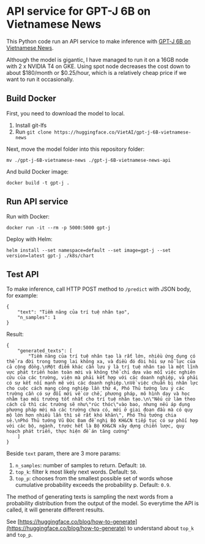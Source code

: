 # API service for GPT-J 6B on Vietnamese News

This Python code run an API service to make inference with [GPT-J 6B on Vietnamese News](https://huggingface.co/VietAI/gpt-j-6B-vietnamese-news).

Although the model is gigantic, I have managed to run it on a 16GB node with 2 x NVIDIA T4 on GKE. Using spot node decreases the cost down to about $180/month or $0.25/hour, which is a relatively cheap price if we want to run it occasionally.

## Build Docker

First, you need to download the model to local.
1. Install git-lfs
2. Run `git clone https://huggingface.co/VietAI/gpt-j-6B-vietnamese-news`

Next, move the model folder into this repository folder:
```
mv ./gpt-j-6B-vietnamese-news ./gpt-j-6B-vietnamese-news-api
```

And build Docker image:
```
docker build -t gpt-j .
```

## Run API service

Run with Docker:
```
docker run -it --rm -p 5000:5000 gpt-j
```

Deploy with Helm:
```
helm install --set namespace=default --set image=gpt-j --set version=latest gpt-j ./k8s/chart
```

## Test API

To make inference, call HTTP POST method to `/predict` with JSON body, for example:
```
{
    "text": "Tiềm năng của trí tuệ nhân tạo",
    "n_samples": 1
}
```

Result:
```
{
    "generated_texts": [
        "Tiềm năng của trí tuệ nhân tạo là rất lớn, nhiều ứng dụng có thể ra đời trong tương lai không xa, và điều đó đòi hỏi sự nỗ lực của cả cộng đồng.\nMột điểm khác cần lưu ý là trí tuệ nhân tạo là một lĩnh vực phát triển hoàn toàn mới và không thể chỉ dựa vào mỗi việc nghiên cứu của các trường, viện mà phải kết hợp với các doanh nghiệp, và phải có sự kết nối mạnh mẽ với các doanh nghiệp.\nVề việc chuẩn bị nhân lực cho cuộc cách mạng công nghiệp lần thứ 4, Phó Thủ tướng lưu ý các trường cần có sự đổi mới về cơ chế, phương pháp, mô hình dạy và học nhằm tạo môi trường tốt nhất cho trí tuệ nhân tạo.\n\"Nếu cứ làm theo cách cũ thì các trường sẽ như\"rúc thóc\"vào bao, nhưng nếu áp dụng phương pháp mới mà các trường chưa có, mới ở giai đoạn đầu mà có quy mô lớn hơn nhiều lần thì sẽ rất khó khăn\", Phó Thủ tướng chia sẻ.\nPhó Thủ tướng Vũ Đức Đam đề nghị Bộ KH&CN tiếp tục có sự phối hợp với các bộ, ngành, trước hết là Bộ KH&CN xây dựng chiến lược, quy hoạch phát triển, thực hiện đề án tăng cường"
    ]
}
```

Beside `text` param, there are 3 more params:
1. `n_samples`: number of samples to return. Default: `10`.
2. `top_k`: filter k most likely next words. Default: `50`.
3. `top_p`: chooses from the smallest possible set of words whose cumulative probability exceeds the probability p. Default: `0.9`.

The method of generating texts is sampling the next words from a probability distribution from the output of the model. So everytime the API is called, it will generate different results.

See [https://huggingface.co/blog/how-to-generate](https://huggingface.co/blog/how-to-generate) to understand about `top_k` and `top_p`.

